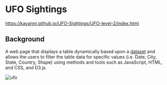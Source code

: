 # UFO Sightings

https://kayannr.github.io/UFO-Sightings/UFO-level-2/index.html

## Background

A web page that displays a table dynamically based upon a [dataset](UFO-level-2/static/js/data.js) and allows the users to filter the table data for specific values (i.e. Date, City, State, Country, Shape) using methods and tools such as JavaScript, HTML, and CSS, and D3.js. 

![ufo](UFO-level-2/static/images/wp.png)

